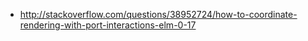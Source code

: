 - http://stackoverflow.com/questions/38952724/how-to-coordinate-rendering-with-port-interactions-elm-0-17
